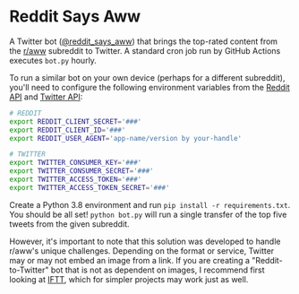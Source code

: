 # Reddit Says Aww
A Twitter bot ([@reddit_says_aww](https://twitter.com/reddit_says_aww/)) that brings the top-rated content from the [r/aww](https://www.reddit.com/r/aww) subreddit to Twitter. A standard cron job run by GitHub Actions executes `bot.py` hourly.

To run a similar bot on your own device (perhaps for a different subreddit), you'll need to configure the following environment variables from the [Reddit API](https://www.reddit.com/dev/api/) and [Twitter API](https://developer.twitter.com/en/docs):

```sh
# REDDIT
export REDDIT_CLIENT_SECRET='###'
export REDDIT_CLIENT_ID='###'
export REDDIT_USER_AGENT='app-name/version by your-handle'

# TWITTER
export TWITTER_CONSUMER_KEY='###'
export TWITTER_CONSUMER_SECRET='###'
export TWITTER_ACCESS_TOKEN='###'
export TWITTER_ACCESS_TOKEN_SECRET='###'
```

Create a Python 3.8 environment and run `pip install -r requirements.txt`. You should be all set! `python bot.py` will run a single transfer of the top five tweets from the given subreddit.

However, it's important to note that this solution was developed to handle r/aww's unique challenges. Depending on the format or service, Twitter may or may not embed an image from a link. If you are creating a "Reddit-to-Twitter" bot that is not as dependent on images, I recommend first looking at [IFTT](https://ifttt.com/), which for simpler projects may work just as well.